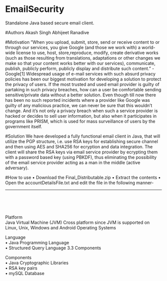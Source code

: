 # EmailSecurity
Standalone Java based secure email client.

#Authors
Akash Singh
Abhijeet Ranadive


#Motivation
”When you upload, submit, store, send or receive content to or through our services, you give Google (and those we work with) a world- wide license to use, host, store,reproduce, modify, create derivative works (such as those resulting from translations, adaptations or other changes we make so that your content works better with our services), communicate, publish, publicly perform, publicly display and distribute such content.” -Google[1]
Widespread usage of e-mail services with such absurd privacy policies has been our biggest motivation for developing a solution to protect the privacy of users. If the most trusted and used email provider is guilty of partaking in such privacy breaches, how can a user be comfortable sending sensitive/private data without a better solution. Even though till now there has been no such reported incidents where a provider like Google was guilty of any malicious practice, we can never be sure that this wouldn’t change. And it’s not only a privacy breach when such a service provider is hacked or decides to sell user information, but also when it participates in programs like PRISM, which is used for mass surveillance of users by the government itself.

#Solution
We have developed a fully functional email client in Java, that will utilize the PGP structure, i.e. use RSA keys for establishing secure channel and then using AES and SHA256 for ecryption and data integration. The client will share the RSA keys via email service provider by ecrypting them with a password based key (using PBKDF), thus eliminating the possibility of the email service provider acting as a man in the middle (active adversary).

#How to use
• Download the Final_Distributable.zip
• Extract the contents
• Open the accountDetailsFile.txt and edit the file in the following manner- 
<hr>
<sender's email address><br>
<sender's user name><br>
<sender's password><br>

Platform <br>
Java Virtual Machine (JVM)
Cross platform since JVM is supported on Linux, Unix, Windows and Android Operating Systems

Language <br>
• Java Programming Language<br>
• Structured Query Language 3.3 Components<br>

Components <br>
• Java Cryptographic Libraries<br> • RSA key pairs<br>
• mySQL Database
